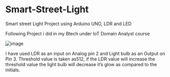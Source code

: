 # Smart-Street-Light
Smart street Light Project using Arduino UNO, LDR and LED

Following Project i did in my Btech under IoT Domain Analyst course

![image](https://user-images.githubusercontent.com/70264806/113832572-5caae100-97a6-11eb-974a-1a02b16aeb07.png)

I have used LDR as an input on Analog pin 2 and Light bulb as an Output on Pin 3.
Threshold value is taken as512, if the LDR value will increase the threshold value the light bulb will decrease it’s glow as compared to the initials.
